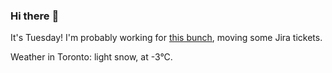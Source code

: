 ### Hi there :wave:

It's Tuesday! I'm probably working for [this bunch](https://github.com/kohofinancial), moving some Jira tickets.

Weather in Toronto: light snow, at -3°C.
